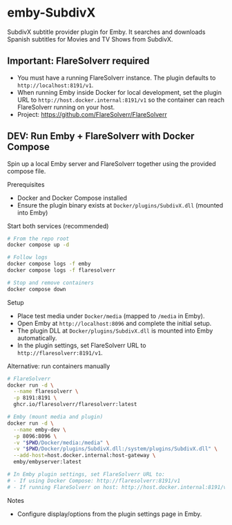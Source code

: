 # emby-SubdivX

SubdivX subtitle provider plugin for Emby. It searches and downloads Spanish subtitles for Movies and TV Shows from SubdivX.

## Important: FlareSolverr required

- You must have a running FlareSolverr instance. The plugin defaults to `http://localhost:8191/v1`.
- When running Emby inside Docker for local development, set the plugin URL to `http://host.docker.internal:8191/v1` so the container can reach FlareSolverr running on your host.
- Project: https://github.com/FlareSolverr/FlareSolverr

## DEV: Run Emby + FlareSolverr with Docker Compose

Spin up a local Emby server and FlareSolverr together using the provided compose file.

Prerequisites
- Docker and Docker Compose installed
- Ensure the plugin binary exists at `Docker/plugins/SubdivX.dll` (mounted into Emby)

Start both services (recommended)

```bash
# From the repo root
docker compose up -d

# Follow logs
docker compose logs -f emby
docker compose logs -f flaresolverr

# Stop and remove containers
docker compose down
```

Setup
- Place test media under `Docker/media` (mapped to `/media` in Emby).
- Open Emby at `http://localhost:8096` and complete the initial setup.
- The plugin DLL at `Docker/plugins/SubdivX.dll` is mounted into Emby automatically.
- In the plugin settings, set FlareSolverr URL to `http://flaresolverr:8191/v1`.

Alternative: run containers manually

```bash
# FlareSolverr
docker run -d \
  --name flaresolverr \
  -p 8191:8191 \
  ghcr.io/flaresolverr/flaresolverr:latest

# Emby (mount media and plugin)
docker run -d \
  --name emby-dev \
  -p 8096:8096 \
  -v "$PWD/Docker/media:/media" \
  -v "$PWD/Docker/plugins/SubdivX.dll:/system/plugins/SubdivX.dll" \
  --add-host=host.docker.internal:host-gateway \
  emby/embyserver:latest

# In Emby plugin settings, set FlareSolverr URL to:
# - If using Docker Compose: http://flaresolverr:8191/v1
# - If running FlareSolverr on host: http://host.docker.internal:8191/v1
```

Notes
- Configure display/options from the plugin settings page in Emby.
